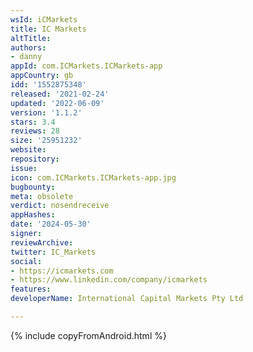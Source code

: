 ```yaml
---
wsId: iCMarkets
title: IC Markets
altTitle: 
authors:
- danny
appId: com.ICMarkets.ICMarkets-app
appCountry: gb
idd: '1552875348'
released: '2021-02-24'
updated: '2022-06-09'
version: '1.1.2'
stars: 3.4
reviews: 28
size: '25951232'
website: 
repository: 
issue: 
icon: com.ICMarkets.ICMarkets-app.jpg
bugbounty: 
meta: obsolete
verdict: nosendreceive
appHashes: 
date: '2024-05-30'
signer: 
reviewArchive: 
twitter: IC_Markets
social:
- https://icmarkets.com
- https://www.linkedin.com/company/icmarkets
features: 
developerName: International Capital Markets Pty Ltd

---
```


{% include copyFromAndroid.html %}
